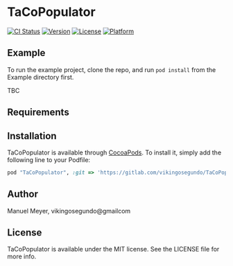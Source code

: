 # TaCoPopulator

[![CI Status](http://img.shields.io/travis/vikingosegundo/TaCoPopulator.svg?style=flat)](https://travis-ci.org/vikingosegundo/TaCoPopulator)
[![Version](https://img.shields.io/cocoapods/v/TaCoPopulator.svg?style=flat)](http://cocoapods.org/pods/TaCoPopulator)
[![License](https://img.shields.io/cocoapods/l/TaCoPopulator.svg?style=flat)](http://cocoapods.org/pods/TaCoPopulator)
[![Platform](https://img.shields.io/cocoapods/p/TaCoPopulator.svg?style=flat)](http://cocoapods.org/pods/TaCoPopulator)

## Example

To run the example project, clone the repo, and run `pod install` from the Example directory first.

TBC

## Requirements

## Installation

TaCoPopulator is available through [CocoaPods](http://cocoapods.org). To install
it, simply add the following line to your Podfile:

```ruby
pod "TaCoPopulator", :git => 'https://gitlab.com/vikingosegundo/TaCoPopulator.git'
```

## Author

Manuel Meyer, vikingosegundo@gmailcom

## License

TaCoPopulator is available under the MIT license. See the LICENSE file for more info.
